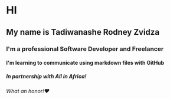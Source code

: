 # HI
## My name is Tadiwanashe Rodney Zvidza
### I'm a professional Software Developer and Freelancer
#### I'm learning to communicate using markdown files with GitHub
##### In partnership with All in Africa!
###### What an honor!❤️
